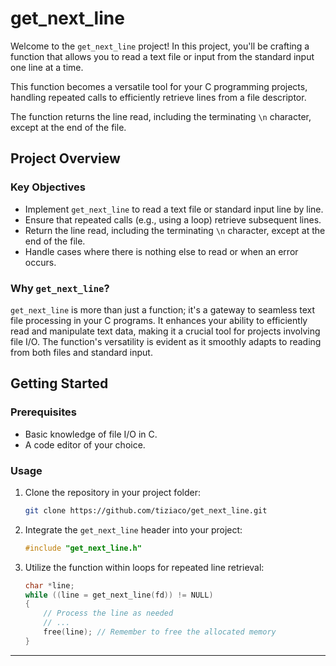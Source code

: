 # get_next_line

Welcome to the `get_next_line` project! In this project, you'll be crafting a function that allows you to read a text file or input from the standard input one line at a time. 

This function becomes a versatile tool for your C programming projects, handling repeated calls to efficiently retrieve lines from a file descriptor.

The function returns the line read, including the terminating `\n` character, except at the end of the file.

## Project Overview

### Key Objectives

- Implement `get_next_line` to read a text file or standard input line by line.
- Ensure that repeated calls (e.g., using a loop) retrieve subsequent lines.
- Return the line read, including the terminating `\n` character, except at the end of the file.
- Handle cases where there is nothing else to read or when an error occurs.

### Why `get_next_line`?

`get_next_line` is more than just a function; it's a gateway to seamless text file processing in your C programs. It enhances your ability to efficiently read and manipulate text data, making it a crucial tool for projects involving file I/O. The function's versatility is evident as it smoothly adapts to reading from both files and standard input.

## Getting Started

### Prerequisites

- Basic knowledge of file I/O in C.
- A code editor of your choice.

### Usage

1. Clone the repository in your project folder:

    ```bash
    git clone https://github.com/tiziaco/get_next_line.git
    ```

2. Integrate the `get_next_line` header into your project:

    ```c
    #include "get_next_line.h"
    ```

3. Utilize the function within loops for repeated line retrieval:

    ```c
    char *line;
    while ((line = get_next_line(fd)) != NULL)
    {
        // Process the line as needed
        // ...
        free(line); // Remember to free the allocated memory
    }
    ```
---